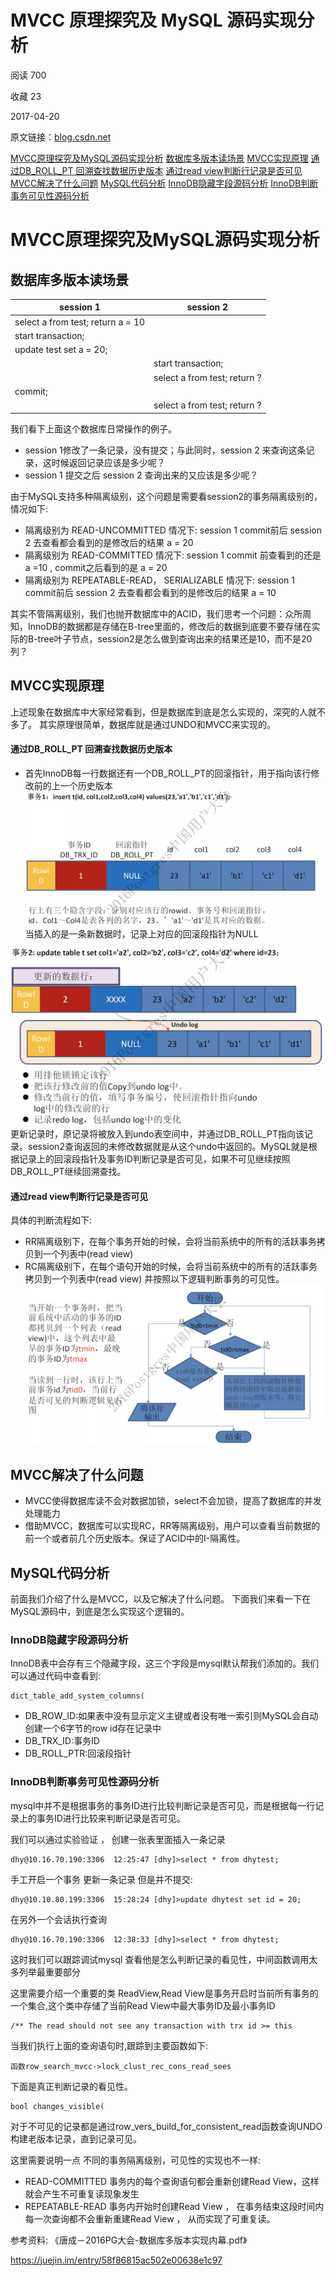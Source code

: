 # MVCC 原理探究及 MySQL 源码实现分析

阅读 700

收藏 23

2017-04-20

原文链接：[blog.csdn.net](https://link.juejin.im/?target=http%3A%2F%2Fblog.csdn.net%2Fwoqutechteam%2Farticle%2Fdetails%2F68486652)



[MVCC原理探究及MySQL源码实现分析](https://link.juejin.im/?target=http%3A%2F%2Ffromwiz.com%2Fshare%2Fs%2F12rjMX0nhkh924tMZG3UUkgl2DmtGK0bAkfF2hUHps1eCwKB%23wiz_toc_0)
[数据库多版本读场景](https://link.juejin.im/?target=http%3A%2F%2Ffromwiz.com%2Fshare%2Fs%2F12rjMX0nhkh924tMZG3UUkgl2DmtGK0bAkfF2hUHps1eCwKB%23wiz_toc_1)
[MVCC实现原理](https://link.juejin.im/?target=http%3A%2F%2Ffromwiz.com%2Fshare%2Fs%2F12rjMX0nhkh924tMZG3UUkgl2DmtGK0bAkfF2hUHps1eCwKB%23wiz_toc_2)
[通过DB_ROLL_PT 回溯查找数据历史版本](https://link.juejin.im/?target=http%3A%2F%2Ffromwiz.com%2Fshare%2Fs%2F12rjMX0nhkh924tMZG3UUkgl2DmtGK0bAkfF2hUHps1eCwKB%23wiz_toc_3)
[通过read view判断行记录是否可见](https://link.juejin.im/?target=http%3A%2F%2Ffromwiz.com%2Fshare%2Fs%2F12rjMX0nhkh924tMZG3UUkgl2DmtGK0bAkfF2hUHps1eCwKB%23wiz_toc_4)
[MVCC解决了什么问题](https://link.juejin.im/?target=http%3A%2F%2Ffromwiz.com%2Fshare%2Fs%2F12rjMX0nhkh924tMZG3UUkgl2DmtGK0bAkfF2hUHps1eCwKB%23wiz_toc_5)
[MySQL代码分析](https://link.juejin.im/?target=http%3A%2F%2Ffromwiz.com%2Fshare%2Fs%2F12rjMX0nhkh924tMZG3UUkgl2DmtGK0bAkfF2hUHps1eCwKB%23wiz_toc_6)
[InnoDB隐藏字段源码分析](https://link.juejin.im/?target=http%3A%2F%2Ffromwiz.com%2Fshare%2Fs%2F12rjMX0nhkh924tMZG3UUkgl2DmtGK0bAkfF2hUHps1eCwKB%23wiz_toc_7)
[InnoDB判断事务可见性源码分析](https://link.juejin.im/?target=http%3A%2F%2Ffromwiz.com%2Fshare%2Fs%2F12rjMX0nhkh924tMZG3UUkgl2DmtGK0bAkfF2hUHps1eCwKB%23wiz_toc_8)





# MVCC原理探究及MySQL源码实现分析

## 数据库多版本读场景

| session 1                         | session 2                    |
| --------------------------------- | ---------------------------- |
| select a from test; return a = 10 |                              |
| start transaction;                |                              |
| update test set a = 20;           |                              |
|                                   | start transaction;           |
|                                   | select a from test; return ? |
| commit;                           |                              |
|                                   | select a from test; return ? |

我们看下上面这个数据库日常操作的例子。

- session 1修改了一条记录，没有提交；与此同时，session 2 来查询这条记录，这时候返回记录应该是多少呢？
- session 1 提交之后 session 2 查询出来的又应该是多少呢？

由于MySQL支持多种隔离级别，这个问题是需要看session2的事务隔离级别的，情况如下:

- 隔离级别为 READ-UNCOMMITTED 情况下: 
  session 1 commit前后 session 2 去查看都会看到的是修改后的结果 a = 20
- 隔离级别为 READ-COMMITTED 情况下: 
  session 1 commit 前查看到的还是 a =10 , commit之后看到的是 a = 20
- 隔离级别为 REPEATABLE-READ， SERIALIZABLE 情况下: 
  session 1 commit前后 session 2 去查看都会看到的是修改后的结果 a = 10

其实不管隔离级别，我们也抛开数据库中的ACID，我们思考一个问题：众所周知，InnoDB的数据都是存储在B-tree里面的，修改后的数据到底要不要存储在实际的B-tree叶子节点，session2是怎么做到查询出来的结果还是10，而不是20列？

## MVCC实现原理

上述现象在数据库中大家经常看到，但是数据库到底是怎么实现的，深究的人就不多了。 
其实原理很简单，数据库就是通过UNDO和MVCC来实现的。

#### 通过DB_ROLL_PT 回溯查找数据历史版本

- 首先InnoDB每一行数据还有一个DB_ROLL_PT的回滚指针，用于指向该行修改前的上一个历史版本 
  ![img](image-201901111557/image-20190111155400081.png)
  当插入的是一条新数据时，记录上对应的回滚段指针为NULL

![img](image-201901111557/image-20190111155405040.png)
更新记录时，原记录将被放入到undo表空间中，并通过DB_ROLL_PT指向该记录。session2查询返回的未修改数据就是从这个undo中返回的。MySQL就是根据记录上的回滚段指针及事务ID判断记录是否可见，如果不可见继续按照DB_ROLL_PT继续回溯查找。

#### 通过read view判断行记录是否可见

具体的判断流程如下:

- RR隔离级别下，在每个事务开始的时候，会将当前系统中的所有的活跃事务拷贝到一个列表中(read view)
- RC隔离级别下，在每个语句开始的时候，会将当前系统中的所有的活跃事务拷贝到一个列表中(read view) 
  并按照以下逻辑判断事务的可见性。 
  ![img](image-201901111557/image-20190111155413018.png)

## MVCC解决了什么问题

- MVCC使得数据库读不会对数据加锁，select不会加锁，提高了数据库的并发处理能力
- 借助MVCC，数据库可以实现RC，RR等隔离级别，用户可以查看当前数据的前一个或者前几个历史版本。保证了ACID中的I-隔离性。

## MySQL代码分析

前面我们介绍了什么是MVCC，以及它解决了什么问题。 
下面我们来看一下在MySQL源码中，到底是怎么实现这个逻辑的。

### InnoDB隐藏字段源码分析

InnoDB表中会存有三个隐藏字段，这三个字段是mysql默认帮我们添加的。我们可以通过代码中查看到:

```
dict_table_add_system_columns(
```

- DB_ROW_ID:如果表中没有显示定义主键或者没有唯一索引则MySQL会自动创建一个6字节的row id存在记录中
- DB_TRX_ID:事务ID
- DB_ROLL_PTR:回滚段指针

### InnoDB判断事务可见性源码分析

mysql中并不是根据事务的事务ID进行比较判断记录是否可见，而是根据每一行记录上的事务ID进行比较来判断记录是否可见。

我们可以通过实验验证 ， 创建一张表里面插入一条记录

```
dhy@10.16.70.190:3306  12:25:47 [dhy]>select * from dhytest;
```

手工开启一个事务 更新一条记录 但是并不提交:

```
dhy@10.10.80.199:3306  15:28:24 [dhy]>update dhytest set id = 20;
```

在另外一个会话执行查询

```
dhy@10.16.70.190:3306  12:38:33 [dhy]>select * from dhytest;
```

这时我们可以跟踪调试mysql 查看他是怎么判断记录的看见性，中间函数调用太多列举最重要部分

这里需要介绍一个重要的类 ReadView,Read View是事务开启时当前所有事务的一个集合,这个类中存储了当前Read View中最大事务ID及最小事务ID

```
/** The read should not see any transaction with trx id >= this
```

当我们执行上面的查询语句时,跟踪到主要函数如下:

```
函数row_search_mvcc->lock_clust_rec_cons_read_sees
```

下面是真正判断记录的看见性。

```
bool changes_visible(
```

对于不可见的记录都是通过row_vers_build_for_consistent_read函数查询UNDO构建老版本记录，直到记录可见。

这里需要说明一点 不同的事务隔离级别，可见性的实现也不一样:

- READ-COMMITTED 
  事务内的每个查询语句都会重新创建Read View，这样就会产生不可重复读现象发生
- REPEATABLE-READ 
  事务内开始时创建Read View ， 在事务结束这段时间内 每一次查询都不会重新重建Read View ， 从而实现了可重复读。

参考资料: 
《唐成－2016PG大会-数据库多版本实现内幕.pdf》







https://juejin.im/entry/58f86815ac502e00638e1c97